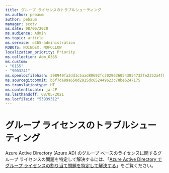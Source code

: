 ```yaml
---
title: グループ ライセンスのトラブルシューティング
ms.author: pebaum
author: pebaum
manager: scotv
ms.date: 08/06/2020
ms.audience: Admin
ms.topic: article
ms.service: o365-administration
ROBOTS: NOINDEX, NOFOLLOW
localization_priority: Priority
ms.collection: Adm_O365
ms.custom:
- "6155"
- "9003241"
ms.openlocfilehash: 308940fa3dd1c5aad80692fc30296360543854732fe2352a4f0645e6df475d99
ms.sourcegitcommit: b5f7da89a650d2915dc652449623c78be6247175
ms.translationtype: HT
ms.contentlocale: ja-JP
ms.lasthandoff: 08/05/2021
ms.locfileid: "53939312"
---
```

# <a name="troubleshoot-group-licensing"></a>グループ ライセンスのトラブルシューティング

Azure Active Directory (Azure AD) のグループ ベースのライセンスに関するグループ ライセンスの問題を特定して解決するには、「[Azure Active Directory でグループ ライセンスの割り当て問題を特定して解決する](https://docs.microsoft.com/azure/active-directory/users-groups-roles/licensing-groups-resolve-problems)」をご覧ください。